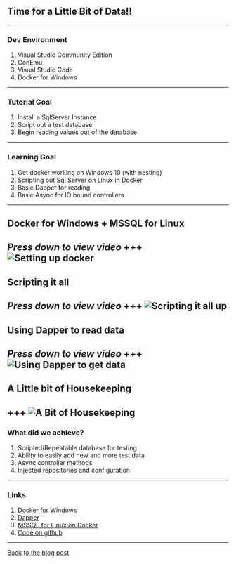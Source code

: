 ## Time for a Little Bit of Data!!
---
### Dev Environment


1. Visual Studio Community Edition
1. ConEmu
1. Visual Studio Code
1. Docker for Windows
---
### Tutorial Goal


1. Install a SqlServer Instance
2. Script out a test database
3. Begin reading values out of the database
---
### Learning Goal


1. Get docker working on Windows 10 (with nesting)
1. Scripting out Sql Server on Linux in Docker
1. Basic Dapper for reading
1. Basic Async for IO bound controllers
---
## Docker for Windows + MSSQL for Linux


*Press down to view video*
+++
![Setting up docker](https://www.youtube.com/embed/3kDj-AMoQEI)
---
## Scripting it all

*Press down to view video*
+++
![Scripting it all up](https://www.youtube.com/embed/X7M1PQ_CW-o)
---
## Using Dapper to read data


*Press down to view video*
+++
![Using Dapper to get data](https://www.youtube.com/embed/7VtMNW4ZbiU)
---
## A Little bit of Housekeeping
+++
![A Bit of Housekeeping](https://www.youtube.com/embed/PEMy-QItjvg)
---
### What did we achieve?


1. Scripted/Repeatable database for testing
1. Ability to easily add new and more test data
1. Async controller methods
1. Injected repositories and configuration
---
### Links


1. [Docker for Windows](https://docs.docker.com/docker-for-windows/install/)
1. [Dapper](https://github.com/StackExchange/Dapper)
1. [MSSQL for Linux on Docker](https://hub.docker.com/r/microsoft/mssql-server-linux/)
1. [Code on github](https://github.com/Drawaes/CodePersuit/tree/Tutorial2)
---
[Back to the blog post](https://cetus.io/tim/ASPNET-CORE-WebApi-Getting-Started/)
